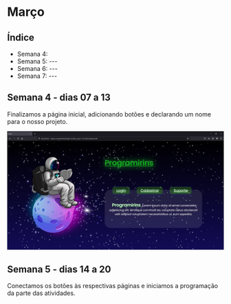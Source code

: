 # Março

## Índice
- Semana 4: 
- Semana 5: ---
- Semana 6: ---
- Semana 7: ---

## Semana 4 - dias 07 a 13
Finalizamos a página inicial, adicionando botões e declarando um nome para o nosso projeto.

![SitePaginaInicial3](./Imagens/Mar_01.jpg)

## Semana 5 - dias 14 a 20
Conectamos os botões às respectivas páginas e iniciamos a programação da parte das atividades.
